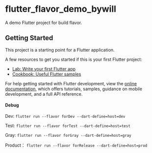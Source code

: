 # flutter_flavor_demo_bywill

A demo Flutter project for build flavor.

## Getting Started

This project is a starting point for a Flutter application.

A few resources to get you started if this is your first Flutter project:

- [Lab: Write your first Flutter app](https://docs.flutter.dev/get-started/codelab)
- [Cookbook: Useful Flutter samples](https://docs.flutter.dev/cookbook)

For help getting started with Flutter development, view the
[online documentation](https://docs.flutter.dev/), which offers tutorials,
samples, guidance on mobile development, and a full API reference.

#### Debug

Dev: `flutter run --flavor forDev --dart-define=host=dev`

Test: `flutter run --flavor forTest --dart-define=host=test`

Gray: `flutter run --flavor forGray --dart-define=host=gray`

Product： ``flutter run --flavor forRelease --dart-define=host=prod``
